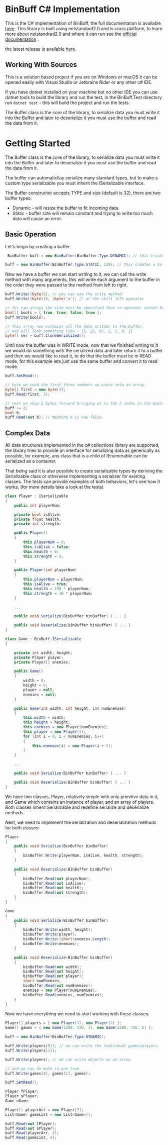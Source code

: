 # BinBuff C# Implementation

This is the C# implementation of BinBuff, the full documentation is available [here](https://github.com/Zshoham/BinBuff/docs).
This library is built using netstandard2.0 and is cross platform, to learn more about netstandrad2.0 and where it can run see the [official documentation](https://docs.microsoft.com/en-us/dotnet/standard/net-standard) .

the latest release is available [here](https://github.com/Zshoham/BinBuff/releases).

## Working With Sources 

This is a solution based project if you are on Windows or macOS it can be opened easily with Visual Studio or Jetbrains Rider or any other c# IDE.

If you have dotnet installed on your machine but no other IDE you can use dotnet tools to build the library and run the test, in the BinBuff.Test directory run `dotnet test` - this will build the project and run the tests.

The Buffer class is the core of the library, to serialize data you must write it into the Buffer and later to deserialize it you must use the buffer and read the data from it.

# Getting Started

The Buffer class is the core of the library, to serialize data you must write it into the Buffer and later to deserialize it you must use the buffer and read the data from it.

The buffer can automaticllay serialize many standard types, but to make a custom type serializable you must inherit the ISerializable interface.

The Buffer constructor accepts TYPE and size (default is 32), there are two buffer types:

* Dynamic - will resize the buffer to fit incoming data.
* Static - buffer size will remain constant and trying to write too much data will cause an error.

## Basic Operation

Let's begin by creating a buffer.

```C#
 BinBuffer buff = new BinBuffer(BinBuffer.Type.DYNAMIC); // this create a buffer with initial size of 32.

buff = new BinBuffer(BinBuffer.Type.STATIC, 128); // this creates a buffer with intial size of 128.
```

Now we have a buffer we can start writing to it, we can call the write method with many arguments, this will write each argument to the buffer in the order they were passed to the method from left to right.

```C#
buff.Write((byte)5); // you can use the write method
buff.Write((byte)25, (byte)'a'); // or the shift left operator

// for raw arrays the size must be specified thus << operator cannot be used.
bool[] bools = { true, true, false, true };
buff.Write(bools); 

// this array now contains all the data written to the buffer, 
// and will look something like - [5, 25, 97, 1, 1, 0, 1]
byte[] ser = buff.CloneSerialized();
```

Until now the buffer was in WRITE mode, now that we finished writing to it we would do something with the serialized data and later return it to a buffer and then we would like to read it, to do that the buffer must be in READ mode, for this example lets just use the same buffer and convert it to read mode.

```C#
buff.SetRead();

// here we read the first three numbers we wrote into an array.
byte[] first = new byte[3];
buff.Read(first, 3);

// next we skip 2 bytes forward bringing us to the 2 index in the boolean array.
buff += 2;
bool b;
buff.Read(out b); // meaning b is now false.
```

## Complex Data

All data structures implemented in the c# collections library are supported, the library tries to provide an interface for serializing data as generically as possible, for example, any class that is a child of IEnumerable can be serialized as a container.

That being said it is also possible to create serializable types by deriving the Serializable class or otherwise implementing a serializer for existing classes.
The tests can provide examples of both behaviors, let's see how it works. (for more details take a look at the tests)

```C#
class Player : ISerializable
{
    public int playerNum;

    private bool isAlive;
    private float health;
    private int strength;

    public Player()
    {
        this.playerNum = 0;
        this.isAlive = false;
        this.health = 0;
        this.strength = 0;
    }

    public Player(int playerNum)
    {
        this.playerNum = playerNum;
        this.isAlive = true;
        this.health = 100 * playerNum;
        this.strength = 10 * playerNum;
    }

    ...

    public void Serialize(BinBuffer binBuffer) { ... }

    public void Deserialize(BinBuffer binBuffer) { ... }
}

class Game : BinBuff.ISerializable
{

    private int width, height;
    private Player player;
    private Player[] enemies;

    public Game()
    {
        width = 0;
        height = 0;
        player = null;
        enemies = null;
    }

    public Game(int width, int height, int numEnemies)
    {
        this.width = width;
        this.height = height;
        this.enemies = new Player[numEnemies];
        this.player = new Player(1);
        for (int i = 0; i < numEnemies; i++)
        {
            this.enemies[i] = new Player(i + 2);
        }
    }

    ...

    public void Serialize(BinBuffer binBuffer) { ... }

    public void Deserialize(BinBuffer binBuffer) { ... }
}

```

We have two classes, Player, relatively simple with only primitive data in it, and Game which contains an instance of player, and an array of players.
Both classes inherit Serializable and redefine serialize and deserialize methods.

Next, we need to implement the serialization and deserialization methods for both classes:

```C#
Player
{
    public void Serialize(BinBuffer binBuffer)
    {
        binBuffer.Write(playerNum, isAlive, health, strength);
    }

    public void Deserialize(BinBuffer binBuffer)
    {
        binBuffer.Read(out playerNum);
        binBuffer.Read(out isAlive);
        binBuffer.Read(out health);
        binBuffer.Read(out strength);
    }
}

Game 
{
    public void Serialize(BinBuffer binBuffer)
    {
        binBuffer.Write(width, height);
        binBuffer.Write(player);
        binBuffer.Write((short)enemies.Length);
        binBuffer.Write(enemies);
    }

    public void Deserialize(BinBuffer binBuffer)
    {
        binBuffer.Read(out width);
        binBuffer.Read(out height);
        binBuffer.Read(out player);
        short numEnemies;
        binBuffer.Read(out numEnemies);
        enemies = new Player[numEnemies];
        binBuffer.Read(enemies, numEnemies);
    }
}

```

Now we have everything we need to start working with these classes.


```C#
Player[] players = { new Player(1), new Player(2) };
Game[] games = { new Game(1280, 720, 1), new Game(1280, 720, 2) };

buff = new BinBuffer(BinBuffer.Type.DYNAMIC);

buff.Write(players[0]); // we can write the individual games/players.
buff.Write(players[1]);

buff.Write(players); // we can write objects as an array

// and we can do both in one line.
buff.Write(games[0], games[1], games);

buff.SetRead();

Player fPlayer;
Player sPlayer;
Game nGame;

Player[] playerArr = new Player[2];
List<Game> gameList = new List<Game>();

buff.Read(out fPlayer);
buff.Read(out sPlayer);
buff.Read(playerArr, 2);
buff.Read(gameList, 4);
```